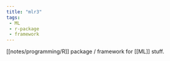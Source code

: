 ```yaml
---
title: "mlr3"
tags:
 - ML
 - r-package
 - framework
---
```


[[notes/programming/R]] package / framework for [[ML]] stuff.